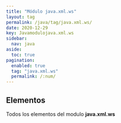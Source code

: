 ```yaml
---
title: "Módulo java.xml.ws"
layout: tag
permalink: /java/tag/java.xml.ws/
date: 2020-12-29
key: Javamodulojava.xml.ws
sidebar: 
  nav: java
aside: 
  toc: true
pagination: 
  enabled: true
  tag: "java.xml.ws"
  permalink: /:num/
---
```


<h2>Elementos</h2>
Todos los elementos del modulo <strong>java.xml.ws</strong>
